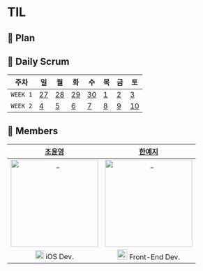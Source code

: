 # TIL

## 📖 Plan

## 📅 Daily Scrum 

| 주차 | 일 | 월 | 화 | 수 | 목 | 금 | 토 | 
| -------- | --- | ------------------------------------------------------------------------------------ | ------------------------------------------------------------------------------------ | ------------------------------------------------------------------------------------ | ------------------------------------------------------------------------------------ | ------------------------------------------------------------------------------------ | --- | 
| `WEEK 1` | [27](https://github.com/YY-TIL/TIL/wiki/6_27) | [28](https://github.com/YY-TIL/TIL/wiki/6_28) | [29]() | [30]()| [1]() | [2]() | [3]() | 
| `WEEK 2` | [4]() | [5]() | [6]() | [7]()| [8]() | [9]() | [10]() | 


## 👭 Members

|  [조윤영](https://github.com/Choyoonyoung98)  |  [한예지](https://github.com/yeji9175)  |  
| :----------: |  :--------:  | 
| <img src="https://avatars.githubusercontent.com/u/39290117?v=4" width=200px alt="_"/> | <img src="https://avatars.githubusercontent.com/u/39231606?v=4" width=200px alt="_"/> | 
| <img src="https://user-images.githubusercontent.com/39231606/123516779-c9b08180-d6d8-11eb-96be-1c3d9dc3ce9c.png" width=20px alt="_"/> iOS Dev. | <img src="https://y0c.github.io/images/js.png" width=23px> Front-End Dev. | 
